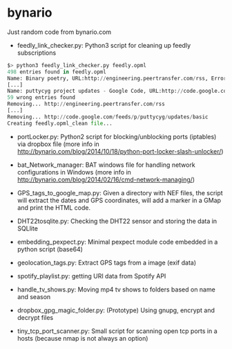 bynario
=======
Just random code from bynario.com

*  feedly_link_checker.py: Python3 script for cleaning up feedly subscriptions

  ```python
  $> python3 feedly_link_checker.py feedly.opml
  498 entries found in feedly.opml
  Name: Binary poetry, URL:http://engineering.peertransfer.com/rss, Error Code:404
  [...]
  Name: puttycyg project updates - Google Code, URL:http://code.google.com/feeds/p/puttycyg/updates/basic, Error Code:404
  59 wrong entries found
  Removing... http://engineering.peertransfer.com/rss
  [...]
  Removing... http://code.google.com/feeds/p/puttycyg/updates/basic
  Creating feedly.opml_clean file...
  ``` 

* portLocker.py: Python2 script for blocking/unblocking ports (iptables) via dropbox file (more info in http://bynario.com/blog/2014/10/18/python-port-locker-slash-unlocker/)

* bat_Network_manager: BAT windows file for handling network configurations in Windows (more info in http://bynario.com/blog/2014/02/16/cmd-network-managing/)

* GPS_tags_to_google_map.py: Given a directory with NEF files, the script will extract the dates and GPS coordinates, will add a marker in a GMap and print the HTML code.

* DHT22tosqlite.py: Checking the DHT22 sensor and storing the data in SQLlite

* embedding_pexpect.py: Minimal pexpect module code embedded in a python script (base64)

* geolocation_tags.py: Extract GPS tags from a image (exif data)

* spotify_playlist.py: getting URI data from Spotify API 

* handle_tv_shows.py: Moving mp4 tv shows to folders based on name and season

* dropbox_gpg_magic_folder.py: (Prototype) Using gnupg, encrypt and decrypt files 

*	tiny_tcp_port_scanner.py: Small script for scanning open tcp ports in a hosts (because nmap is not always an option)
